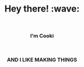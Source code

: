 <h1 align="center">Hey there! :wave:</h1>
<br>
<h3 align="center">I'm Cooki</h3>
<br>
<h3 align="center">AND I LIKE MAKING THINGS</h3>
